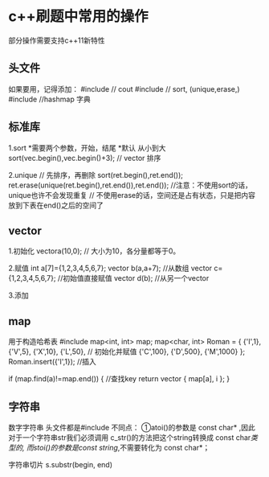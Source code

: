 # c++刷题中常用的操作
部分操作需要支持c++11新特性

## 头文件
如果要用，记得添加：
#include <iostream>  // cout
#include <algorithm> // sort,  (unique,erase,)
#include <map> //hashmap 字典

## 标准库
1.sort 
*需要两个参数，开始，结尾
*默认 从小到大
sort(vec.begin(),vec.begin()+3);  // vector 排序

2.unique
// 先排序，再删除
sort(ret.begin(),ret.end());
ret.erase(unique(ret.begin(),ret.end()),ret.end()); 
//注意：不使用sort的话，unique也许不会发现重复
//     不使用erase的话，空间还是占有状态，只是把内容放到下表在end()之后的空间了

## vector
1.初始化
vector<int>a(10,0);   // 大小为10，各分量都等于0。

2.赋值
int a[7]={1,2,3,4,5,6,7};
vector<int> b(a,a+7);            //从数组
vector<int> c={1,2,3,4,5,6,7};   //初始值直接赋值
vector<int> d(b);                //从另一个vector

3.添加

## map
用于构造哈希表
#include <map>
map<int, int> map;
map<char, int> Roman = { {'I',1}, {'V',5}, {'X',10}, {'L',50},     // 初始化并赋值
                               {'C',100}, {'D',500}, {'M',1000} };
Roman.insert({'I',1});                                             //插入

if (map.find(a)!=map.end()) {                                      //查找key
    return vector<int> { map[a], i };
}

## 字符串

数字字符串
头文件都是#include<cstring>
不同点：
①atoi()的参数是 const char* ,因此对于一个字符串str我们必须调用 c_str()的方法把这个string转换成 const char*类型的,
而stoi()的参数是const string*,不需要转化为 const char*；

字符串切片
s.substr(begin, end)